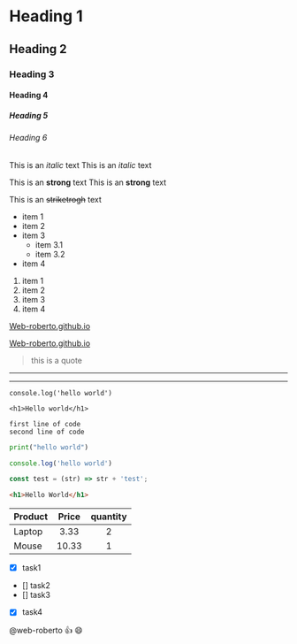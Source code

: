 <!-- VSCode, F1, Markdown open preview: vemos el .md-->
<!-- headings -->
# Heading 1
## Heading 2
### Heading 3
#### Heading 4
##### Heading 5
###### Heading 6

<!-- line breaks -->
<!-- ENTER -->

<!-- Italics -->
This is an *italic* text
This is an _italic_ text
<!-- Strongs -->
This is an **strong** text
This is an __strong__ text
<!-- StrikeTrough -->
This is an ~~striketrogh~~ text
<!-- Unordered List -->
* item 1
* item 2
* item 3
    * item 3.1
    * item 3.2    
* item 4
<!-- Ordered List: we write a '1.' to all the items -->
1. item 1
1. item 2
1. item 3
1. item 4
<!-- Links -->
[Web-roberto.github.io](https://web-roberto.github.io/)

[Web-roberto.github.io](https://web-roberto.github.io/ "Click here to go to Roberto's page")
<!-- Blockquote: use '>' -->
> this is a quote
<!-- Horizontal Rule -->
___
---
<!-- Inline code -->
`console.log('hello world')`

`<h1>Hello world</h1>`

<!-- IMAGES -->
<!-- ![Vscode Logo](https://upload.wikimedia.org/wikipedia/commons/thumb/9/9a/Visual_Studio_Code_1.35_icon.svg/1200px-Visual_Studio_Code_1.35_icon.svg.png) -->

<!-- ![Vscode logo](vscode.png "vscode") -->

<!-- GITHUB MD: we say the language(python,JS,html) to paint 3 back ticks+language -->
```
first line of code
second line of code
```

```python
print("hello world")
```

```javascript
console.log('hello world')

const test = (str) => str + 'test';
```

```html
<h1>Hello World</h1>
```

<!-- TABLES -->
| Product       | Price         |quantity   |
| ------------- |:-------------:| :--------:|
| Laptop        | 3.33          | 2         |
| Mouse         | 10.33         | 1         |

* [x] task1
* [] task2
* [] task3
* [x] task4

<!-- Mentions -->
@web-roberto :+1: :smile:
